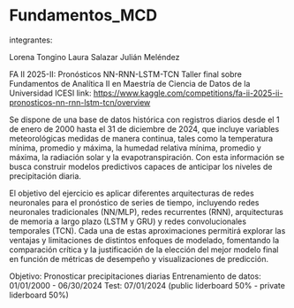 # Fundamentos_MCD

integrantes:

Lorena Tongino
Laura Salazar 
Julián Meléndez

FA II 2025-II: Pronósticos NN-RNN-LSTM-TCN
Taller final sobre Fundamentos de Analítica II en Maestría de Ciencia de Datos de la Universidad ICESI
link: https://www.kaggle.com/competitions/fa-ii-2025-ii-pronosticos-nn-rnn-lstm-tcn/overview

Se dispone de una base de datos histórica con registros diarios desde el 1 de enero de 2000 hasta el 31 de diciembre de 2024, que incluye variables meteorológicas medidas de manera continua, tales como la temperatura mínima, promedio y máxima, la humedad relativa mínima, promedio y máxima, la radiación solar y la evapotranspiración. Con esta información se busca construir modelos predictivos capaces de anticipar los niveles de precipitación diaria.

El objetivo del ejercicio es aplicar diferentes arquitecturas de redes neuronales para el pronóstico de series de tiempo, incluyendo redes neuronales tradicionales (NN/MLP), redes recurrentes (RNN), arquitecturas de memoria a largo plazo (LSTM y GRU) y redes convolucionales temporales (TCN). Cada una de estas aproximaciones permitirá explorar las ventajas y limitaciones de distintos enfoques de modelado, fomentando la comparación crítica y la justificación de la elección del mejor modelo final en función de métricas de desempeño y visualizaciones de predicción.

Objetivo: Pronosticar precipitaciones diarias
Entrenamiento de datos: 01/01/2000 - 06/30/2024
Test: 07/01/2024 (public liderboard 50% - private liderboard 50%)

